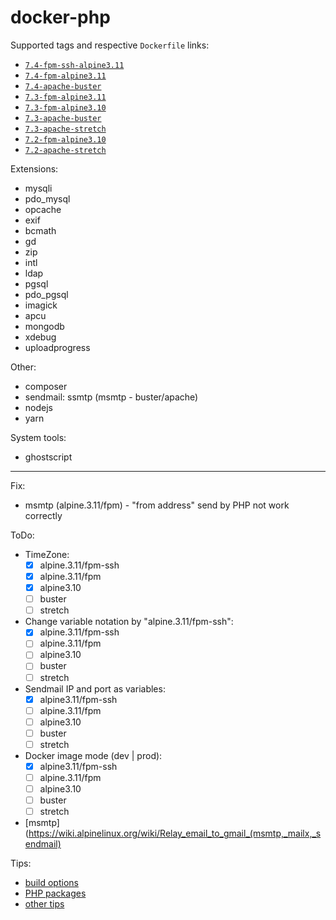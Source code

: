 # docker-php

Supported tags and respective `Dockerfile` links:
- [`7.4-fpm-ssh-alpine3.11`](https://github.com/vavyskov/docker-php/tree/master/alpine3.11/fpm-ssh)
- [`7.4-fpm-alpine3.11`](https://github.com/vavyskov/docker-php/tree/master/alpine3.11/fpm)
- [`7.4-apache-buster`](https://github.com/vavyskov/docker-php/tree/master/buster/apache)
- [`7.3-fpm-alpine3.11`](https://github.com/vavyskov/docker-php/tree/master/alpine3.11/fpm)
- [`7.3-fpm-alpine3.10`](https://github.com/vavyskov/docker-php/tree/master/alpine3.10/fpm)
- [`7.3-apache-buster`](https://github.com/vavyskov/docker-php/tree/master/buster/apache)
- [`7.3-apache-stretch`](https://github.com/vavyskov/docker-php/tree/master/stretch/apache)
- [`7.2-fpm-alpine3.10`](https://github.com/vavyskov/docker-php/tree/master/alpine3.10/fpm)
- [`7.2-apache-stretch`](https://github.com/vavyskov/docker-php/tree/master/stretch/apache)

Extensions:
- mysqli
- pdo_mysql
- opcache
- exif
- bcmath
- gd
- zip
- intl
- ldap
- pgsql
- pdo_pgsql
- imagick
- apcu
- mongodb
- xdebug
- uploadprogress

Other:
- composer
- sendmail: ssmtp (msmtp - buster/apache)
- nodejs
- yarn

System tools:
- ghostscript

---

Fix:
- msmtp (alpine.3.11/fpm) - "from address" send by PHP not work correctly

ToDo:
- TimeZone:
    - [x] alpine.3.11/fpm-ssh
    - [x] alpine.3.11/fpm
    - [x] alpine3.10
    - [ ] buster
    - [ ] stretch
- Change variable notation by "alpine.3.11/fpm-ssh":
    - [x] alpine.3.11/fpm-ssh
    - [ ] alpine.3.11/fpm
    - [ ] alpine3.10
    - [ ] buster
    - [ ] stretch
- Sendmail IP and port as variables:
    - [x] alpine3.11/fpm-ssh
    - [ ] alpine.3.11/fpm
    - [ ] alpine3.10
    - [ ] buster
    - [ ] stretch
- Docker image mode (dev | prod):
    - [x] alpine3.11/fpm-ssh
    - [ ] alpine.3.11/fpm
    - [ ] alpine3.10
    - [ ] buster
    - [ ] stretch
- [msmtp](https://wiki.alpinelinux.org/wiki/Relay_email_to_gmail_(msmtp,_mailx,_sendmail)

Tips:
- [build options](https://hub.docker.com/r/llaumgui/php/dockerfile)
- [PHP packages](https://hub.docker.com/r/wodby/drupal-php/dockerfile/)
- [other tips](https://hub.docker.com/r/aexchecker/docker-php/dockerfile/)